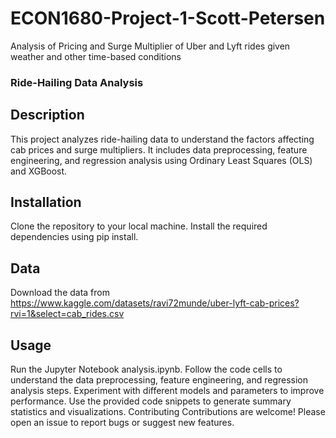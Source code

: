 # ECON1680-Project-1-Scott-Petersen
Analysis of Pricing and Surge Multiplier of Uber and Lyft rides given weather and other time-based conditions

### Ride-Hailing Data Analysis 

## Description 
This project analyzes ride-hailing data to understand the factors affecting cab prices and surge multipliers. It includes data preprocessing, feature engineering, and regression analysis using Ordinary Least Squares (OLS) and XGBoost.

## Installation 
Clone the repository to your local machine. Install the required dependencies using pip install.

## Data 
Download the data from https://www.kaggle.com/datasets/ravi72munde/uber-lyft-cab-prices?rvi=1&select=cab_rides.csv

## Usage 
Run the Jupyter Notebook analysis.ipynb. Follow the code cells to understand the data preprocessing, feature engineering, and regression analysis steps. Experiment with different models and parameters to improve performance. Use the provided code snippets to generate summary statistics and visualizations. Contributing Contributions are welcome! Please open an issue to report bugs or suggest new features.
